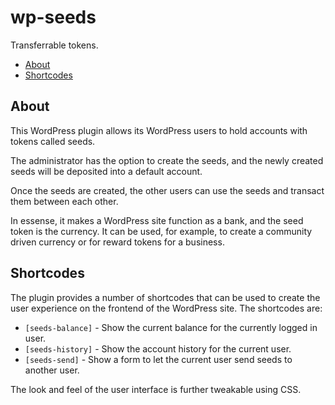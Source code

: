 # wp-seeds

Transferrable tokens.

* [About](#about)
* [Shortcodes](#shortcodes)

## About

This WordPress plugin allows its WordPress users to hold accounts with tokens called seeds.

The administrator has the option to create the seeds, and the newly created seeds will be deposited into a default account.

Once the seeds are created, the other users can use the seeds and transact them between each other.

In essense, it makes a WordPress site function as a bank, and the seed token is the currency.
It can be used, for example, to create a community driven currency or for reward tokens for a business.

## Shortcodes

The plugin provides a number of shortcodes that can be used to create the user experience on the frontend of the WordPress site. The shortcodes are:

* `[seeds-balance]` - Show the current balance for the currently logged in user.
* `[seeds-history]` - Show the account history for the current user.
* `[seeds-send]` - Show a form to let the current user send seeds to another user.

The look and feel of the user interface is further tweakable using CSS.
